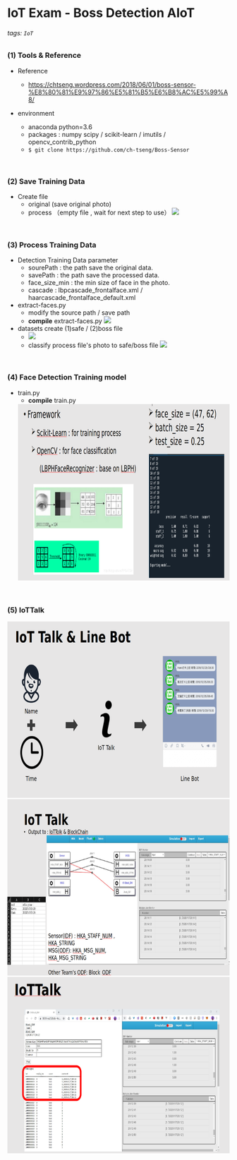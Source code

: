 # IoT Exam - Boss Detection AIoT
###### tags: `IoT`

### 

### (1) Tools & Reference
- Reference
    -    https://chtseng.wordpress.com/2018/06/01/boss-sensor-%E8%80%81%E9%97%86%E5%81%B5%E6%B8%AC%E5%99%A8/


- environment
    - anaconda python=3.6
    - packages : numpy scipy / scikit-learn / imutils / opencv_contrib_python
    - `$ git clone https://github.com/ch-tseng/Boss-Sensor`
<br />

### (2) Save Training Data
- Create file
    - original (save original photo)
    - process （empty file , wait for next step to use）
    ![](https://i.imgur.com/jQ19GZ9.png)
    



<br />

### (3) Process Training Data
- Detection Training Data parameter
    - sourePath : the path save the original data.
    - savePath : the path save the processed data.
    - face_size_min : the min size of face in the photo.
    - cascade : lbpcascade_frontalface.xml / haarcascade_frontalface_default.xml
-  extract-faces.py
    -  modify the source path / save path
    -  **compile** extract-faces.py
    ![](https://i.imgur.com/F20IAYo.png)
- datasets create (1)safe / (2)boss file
    - ![](https://i.imgur.com/96a3Eg7.png)
    - classify process file's photo to safe/boss file
        ![](https://i.imgur.com/rVWea1V.png)

<br />

### (4) Face Detection Training model
- train.py
    - **compile** train.py
    <a/>
    <img src="photo/Train Model.png" width="800" height="400" /> <br />
                    


<br />

### (5) IoTTalk
<img src="photo/architecture.png" width="800" height="400" /> 
<img src="photo/iottalk.png" width="800" height="400" /> 
<img src="photo/iottalk2.png" width="800" height="400" /> 
